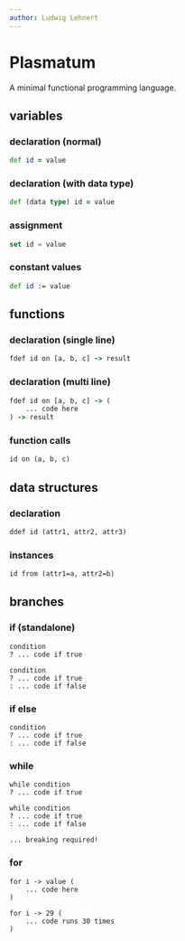 ```yaml
---
author: Ludwig Lehnert
---
```


# Plasmatum
A minimal functional programming language.


## variables
### declaration (normal)
```clojure
def id = value
```
### declaration (with data type)
```clojure
def (data type) id = value
```
### assignment
```dart
set id = value
```
### constant values
```clojure
def id := value
```

## functions
### declaration (single line)
```clojure
fdef id on [a, b, c] -> result
```
### declaration (multi line)
```clojure
fdef id on [a, b, c] -> (
    ... code here
) -> result
```
### function calls
```clojure
id on (a, b, c)
```

## data structures
### declaration
```clojure
ddef id (attr1, attr2, attr3)
```
### instances
```clojure
id from (attr1=a, attr2=b)
```

## branches
### if (standalone)
```
condition
? ... code if true
```
```
condition
? ... code if true
: ... code if false
```
### if else
```
condition
? ... code if true
: ... code if false
```
### while
```
while condition
? ... code if true
```
```
while condition
? ... code if true
: ... code if false

... breaking required!
```

### for
```
for i -> value (
    ... code here
)
```
```
for i -> 29 (
    ... code runs 30 times
)
```
